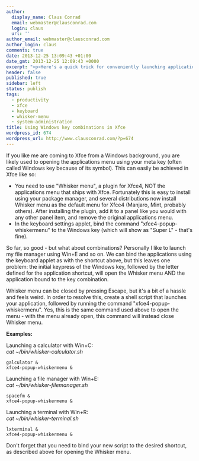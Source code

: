 ```yaml
---
author:
  display_name: Claus Conrad
  email: webmaster@clausconrad.com
  login: claus
  url: ''
author_email: webmaster@clausconrad.com
author_login: claus
comments: true
date: 2013-12-25 13:09:43 +01:00
date_gmt: 2013-12-25 12:09:43 +0000
excerpt: "<p>Here's a quick trick for conveniently launching applications using the Windows key plus another key in Xfce4:</p>\r\n"
header: false
published: true
sidebar: left
status: publish
tags:
  - productivity
  - xfce
  - keyboard
  - whisker-menu
  - system-administration
title: Using Windows key combinations in Xfce
wordpress_id: 674
wordpress_url: http://www.clausconrad.com/?p=674
---
```

If you like me are coming to Xfce from a Windows background, you are likely used to opening the applications menu using your meta key (often called Windows key because of its symbol). This can easily be achieved in Xfce like so:

* You need to use "Whisker menu", a plugin for Xfce4, NOT the applications menu that ships with Xfce. Fortunately this is easy to install using your package manager, and several distributions now install Whisker menu as the default menu for Xfce4 (Manjaro, Mint, probably others). After installing the plugin, add it to a panel like you would with any other panel item, and remove the original applications menu.
* In the keyboard settings applet, bind the command "xfce4-popup-whiskermenu" to the Windows key (which will show as "Super L" - that's fine).

So far, so good - but what about combinations? Personally I like to launch my file manager using Win+E and so on. We can bind the applications using the keyboard applet as with the shortcut above, but this leaves one problem: the initial keypress of the Windows key, followed by the letter defined for the application shortcut, will open the Whisker menu AND the application bound to
the key combination.

Whisker menu can be closed by pressing Escape, but it's a bit of a hassle and feels weird. In order to resolve this, create a shell script that launches your application, followed by running the command "xfce4-popup-whiskermenu". Yes, this is the same command used above to open the menu - with the menu already open, this command will instead close Whisker menu.

**Examples:**

Launching a calculator with Win+C:  
_cat ~/bin/whisker-calculator.sh_
```shell
galculator &
xfce4-popup-whiskermenu &
```

Launching a file manager with Win+E:  
_cat ~/bin/whisker-filemanager.sh_
```shell
spacefm &
xfce4-popup-whiskermenu &
```

Launching a terminal with Win+R:  
_cat ~/bin/whisker-terminal.sh_
```shell
lxterminal &
xfce4-popup-whiskermenu &
```

Don't forget that you need to bind your new script to the desired shortcut, as described above for opening the Whisker menu.

